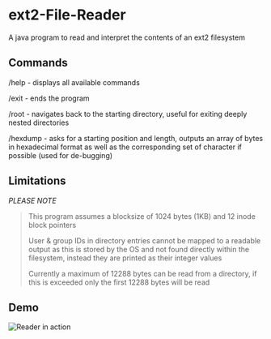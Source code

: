 # ext2-File-Reader
A java program to read and interpret the contents of an ext2 filesystem

## Commands
/help - displays all available commands

/exit - ends the program

/root - navigates back to the starting directory, useful for exiting deeply nested directories

/hexdump - asks for a starting position and length, outputs an array of bytes in hexadecimal format as well as the corresponding set of character if possible (used for de-bugging)

## Limitations

*PLEASE NOTE* 

>This program assumes a blocksize of 1024 bytes (1KB) and 12 inode block pointers
>
>User & group IDs in directory entries cannot be mapped to a readable output as this is stored by the OS and not found directly within the filesystem, instead they are printed as their integer values
>
>Currently a maximum of 12288 bytes can be read from a directory, if this is exceeded only the first 12288 bytes will be read
>

## Demo
![Reader in action](Images/portfolio-3.gif)
